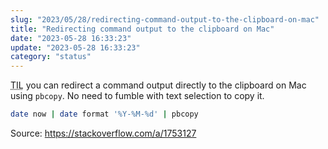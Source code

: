 ```yaml
---
slug: "2023/05/28/redirecting-command-output-to-the-clipboard-on-mac"
title: "Redirecting command output to the clipboard on Mac"
date: "2023-05-28 16:33:23"
update: "2023-05-28 16:33:23"
category: "status"
---
```


<abbr title="Today I learned">TIL</abbr> you can redirect a command output directly to the clipboard on Mac using `pbcopy`. No need to fumble with text selection to copy it.

```sh prompt{1} caption='Copying date to clipboard in Nushell'
date now | date format '%Y-%M-%d' | pbcopy
```

Source: https://stackoverflow.com/a/1753127
